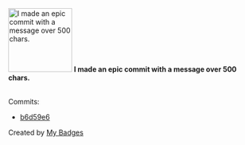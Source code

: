 <img src="https://my-badges.github.io/my-badges/epic-commit.png" alt="I made an epic commit with a message over 500 chars." title="I made an epic commit with a message over 500 chars." width="128">
<strong>I made an epic commit with a message over 500 chars.</strong>
<br><br>

Commits:

- <a href="https://github.com/paideia1200bce/airbyte/commit/b6d59e6e27ee63b04a5d4917e4ee0a04f16b1223">b6d59e6</a>


Created by <a href="https://github.com/my-badges/my-badges">My Badges</a>